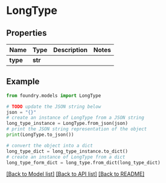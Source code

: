 # LongType

## Properties

Name | Type | Description | Notes
------------ | ------------- | ------------- | -------------
**type** | **str** |  |

## Example

```python
from foundry.models import LongType

# TODO update the JSON string below
json = "{}"
# create an instance of LongType from a JSON string
long_type_instance = LongType.from_json(json)
# print the JSON string representation of the object
print(LongType.to_json())

# convert the object into a dict
long_type_dict = long_type_instance.to_dict()
# create an instance of LongType from a dict
long_type_form_dict = long_type.from_dict(long_type_dict)
```

[\[Back to Model list\]](../README.md#documentation-for-models) [\[Back to API list\]](../README.md#documentation-for-api-endpoints) [\[Back to README\]](../README.md)
